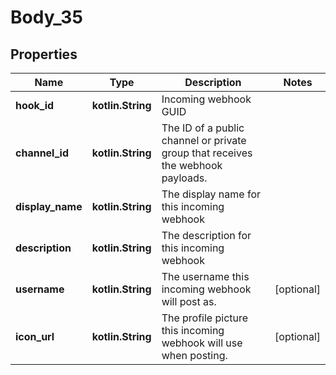 
# Body_35

## Properties
Name | Type | Description | Notes
------------ | ------------- | ------------- | -------------
**hook_id** | **kotlin.String** | Incoming webhook GUID | 
**channel_id** | **kotlin.String** | The ID of a public channel or private group that receives the webhook payloads. | 
**display_name** | **kotlin.String** | The display name for this incoming webhook | 
**description** | **kotlin.String** | The description for this incoming webhook | 
**username** | **kotlin.String** | The username this incoming webhook will post as. |  [optional]
**icon_url** | **kotlin.String** | The profile picture this incoming webhook will use when posting. |  [optional]



